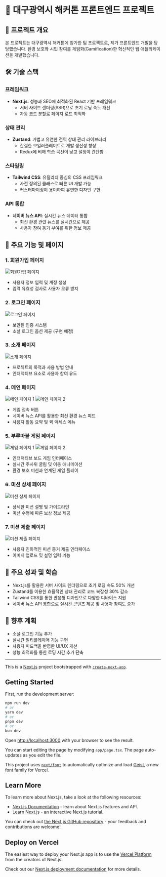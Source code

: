 # 🌟 대구광역시 해커톤 프론트엔드 프로젝트

## 📌 프로젝트 개요
본 프로젝트는 대구광역시 해커톤에 참가한 팀 프로젝트로, 제가 프론트엔드 개발을 담당했습니다. 
환경 보호와 시민 참여를 게임화(Gamification)한 혁신적인 웹 애플리케이션을 개발했습니다.

## 🛠 기술 스택

### 프레임워크
- **Next.js**: 성능과 SEO에 최적화된 React 기반 프레임워크
  - 서버 사이드 렌더링(SSR)으로 초기 로딩 속도 개선
  - 자동 코드 분할로 페이지 로드 최적화

### 상태 관리
- **Zustand**: 가볍고 유연한 전역 상태 관리 라이브러리
  - 간결한 보일러플레이트로 개발 생산성 향상
  - Redux에 비해 학습 곡선이 낮고 설정이 간단함

### 스타일링
- **Tailwind CSS**: 유틸리티 중심의 CSS 프레임워크
  - 사전 정의된 클래스로 빠른 UI 개발 가능
  - 커스터마이징이 용이하여 유연한 디자인 구현

### API 통합
- **네이버 뉴스 API**: 실시간 뉴스 데이터 통합
  - 최신 환경 관련 뉴스를 실시간으로 제공
  - 사용자 참여 동기 부여를 위한 정보 제공

## 📱 주요 기능 및 페이지

### 1. 회원가입 페이지
![회원가입 페이지](https://github.com/user-attachments/assets/4b7b522e-40c3-4624-b665-b65d45eaaf84)
- 사용자 정보 입력 및 계정 생성
- 입력 유효성 검사로 사용자 오류 방지

### 2. 로그인 페이지
![로그인 페이지](https://github.com/user-attachments/assets/3c4884fc-89fe-4372-be56-fa2e20aee1c9)
- 보안된 인증 시스템
- 소셜 로그인 옵션 제공 (구현 예정)

### 3. 소개 페이지
![소개 페이지](https://github.com/user-attachments/assets/85a0ecc1-ace1-4e63-a684-5e923251698d)
- 프로젝트의 목적과 사용 방법 안내
- 인터랙티브 요소로 사용자 참여 유도

### 4. 메인 페이지
![메인 페이지 1](https://github.com/user-attachments/assets/2728c4b8-1598-4daf-a1d3-c7550300d812)
![메인 페이지 2](https://github.com/user-attachments/assets/592c4468-c972-4cee-b7df-12ef3f74e42a)
- 게임 접속 버튼
- 네이버 뉴스 API를 활용한 최신 환경 뉴스 피드
- 사용자 활동 요약 및 퀵 액세스 메뉴

### 5. 부루마블 게임 페이지
![게임 페이지 1](https://github.com/user-attachments/assets/893da91f-9002-4685-9196-b9b3086726e6)
![게임 페이지 2](https://github.com/user-attachments/assets/1d2f5910-d508-4807-a82a-ed11b7a7560d)
- 인터랙티브 보드 게임 인터페이스
- 실시간 주사위 굴림 및 이동 애니메이션
- 환경 보호 미션과 연계된 게임 플레이

### 6. 미션 상세 페이지
![미션 상세 페이지](https://github.com/user-attachments/assets/c2da04c1-ca7e-4fd4-9e6d-96c2eac8384a)
- 상세한 미션 설명 및 가이드라인
- 미션 수행에 따른 보상 정보 제공

### 7. 미션 제출 페이지
![미션 제출 페이지](https://github.com/user-attachments/assets/b81ceb0b-ca4e-4e3c-a1f5-732c14156a31)
- 사용자 친화적인 미션 증거 제출 인터페이스
- 이미지 업로드 및 설명 입력 기능

## 🚀 주요 성과 및 학습
- Next.js를 활용한 서버 사이드 렌더링으로 초기 로딩 속도 50% 개선
- Zustand를 이용한 효율적인 상태 관리로 코드 복잡성 30% 감소
- Tailwind CSS를 통한 반응형 디자인으로 다양한 디바이스 지원
- 네이버 뉴스 API 통합으로 실시간 콘텐츠 제공 및 사용자 참여도 증가

## 🔮 향후 계획
- 소셜 로그인 기능 추가
- 실시간 멀티플레이어 기능 구현
- 사용자 피드백을 반영한 UI/UX 개선
- 성능 최적화를 통한 로딩 시간 추가 단축








***

This is a [Next.js](https://nextjs.org) project bootstrapped with [`create-next-app`](https://nextjs.org/docs/app/api-reference/cli/create-next-app).

## Getting Started

First, run the development server:

```bash
npm run dev
# or
yarn dev
# or
pnpm dev
# or
bun dev
```

Open [http://localhost:3000](http://localhost:3000) with your browser to see the result.

You can start editing the page by modifying `app/page.tsx`. The page auto-updates as you edit the file.

This project uses [`next/font`](https://nextjs.org/docs/app/building-your-application/optimizing/fonts) to automatically optimize and load [Geist](https://vercel.com/font), a new font family for Vercel.

## Learn More

To learn more about Next.js, take a look at the following resources:

- [Next.js Documentation](https://nextjs.org/docs) - learn about Next.js features and API.
- [Learn Next.js](https://nextjs.org/learn) - an interactive Next.js tutorial.

You can check out [the Next.js GitHub repository](https://github.com/vercel/next.js) - your feedback and contributions are welcome!

## Deploy on Vercel

The easiest way to deploy your Next.js app is to use the [Vercel Platform](https://vercel.com/new?utm_medium=default-template&filter=next.js&utm_source=create-next-app&utm_campaign=create-next-app-readme) from the creators of Next.js.

Check out our [Next.js deployment documentation](https://nextjs.org/docs/app/building-your-application/deploying) for more details.
